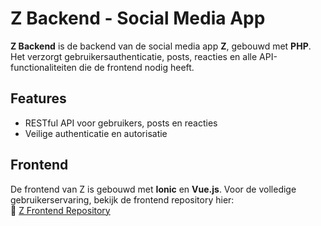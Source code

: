 # Z Backend - Social Media App

**Z Backend** is de backend van de social media app **Z**, gebouwd met **PHP**. Het verzorgt gebruikersauthenticatie, posts, reacties en alle API-functionaliteiten die de frontend nodig heeft.

## Features

- RESTful API voor gebruikers, posts en reacties  
- Veilige authenticatie en autorisatie  

## Frontend

De frontend van Z is gebouwd met **Ionic** en **Vue.js**. Voor de volledige gebruikerservaring, bekijk de frontend repository hier:  
🔗 [Z Frontend Repository](https://github.com/SirAmonte/Z-Frontend)
